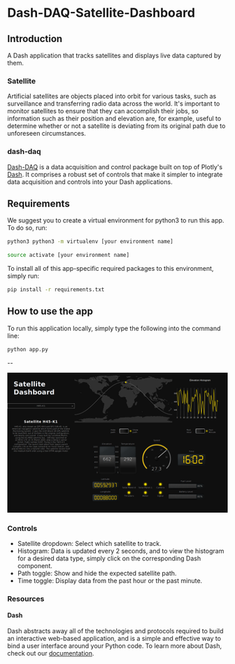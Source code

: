 # Dash-DAQ-Satellite-Dashboard

## Introduction
A Dash application that tracks satellites and displays live data captured by them.

### Satellite
Artificial satellites are objects placed into orbit for various tasks, such as surveillance and transferring radio data 
across the world. It's important to monitor satellites to ensure that they can accomplish their jobs, so information such as
their position and elevation are, for example, useful to determine whether or not a satellite is deviating from its original path
due to unforeseen circumstances.

### dash-daq
[Dash-DAQ](http://dash-daq.netlify.com/#about) is a data acquisition and control package built on top of Plotly's 
[Dash](https://plot.ly/products/dash/). It comprises a robust set of controls that make it simpler to integrate data 
acquisition and controls into your Dash applications.


## Requirements
We suggest you to create a virtual environment for python3 to run this app. To do so, run:
```bash
python3 python3 -m virtualenv [your environment name]
```
```bash
source activate [your environment name]
```
To install all of this app-specific required packages to this environment, simply run:
```bash
pip install -r requirements.txt
```


## How to use the app
To run this application locally, simply type the following into the command line:
```bash
python app.py
```
--

![Satellite Dashboard](assets/screenshot.png)

### Controls
* Satellite dropdown: Select which satellite to track.
* Histogram: Data is updated every 2 seconds, and to view the histogram for a desired data type, simply click on the
corresponding Dash component.
* Path toggle: Show and hide the expected satellite path.
* Time toggle: Display data from the past hour or the past minute. 


### Resources
#### Dash
Dash abstracts away all of the technologies and protocols required to build an interactive web-based application, and 
is a simple and effective way to bind a user interface around your Python code. To learn more about Dash, check out our 
[documentation](https://dash.plot.ly/). 

